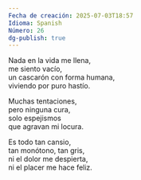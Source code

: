 ```yaml
---
Fecha de creación: 2025-07-03T18:57
Idioma: Spanish
Número: 26
dg-publish: true
---
```

Nada en la vida me llena,  
me siento vacío,  
un cascarón con forma humana,  
viviendo por puro hastío.

Muchas tentaciones,  
pero ninguna cura,  
solo espejismos  
que agravan mi locura.

Es todo tan cansio,  
tan monótono, tan gris,  
ni el dolor me despierta,  
ni el placer me hace feliz.